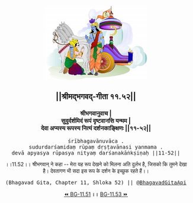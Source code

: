 <center><img src="../../asset/BG.png" alt="#API #bhagavadgitaapi #slok #nodejs #js #api #gitaapi #krishna #hinduism #vedic #ISKCON #shreemadbhagavadgita #technology"/>
<h2>||श्रीमद्‍भगवद्‍-गीता ११.५२||</h2>
<h3>श्रीभगवानुवाच |<br/>सुदुर्दर्शमिदं रूपं दृष्टवानसि यन्मम |<br/>देवा अप्यस्य रूपस्य नित्यं दर्शनकाङ्क्षिणः ||११-५२||</h3>
<pre>śrībhagavānuvāca .<br/>sudurdarśamidaṃ rūpaṃ dṛṣṭavānasi yanmama .<br/>devā apyasya rūpasya nityaṃ darśanakāṅkṣiṇaḥ ||11-52||</pre>
<p>।।11.52।। श्रीभगवान् ने कहा -- मेरा यह रूप देखने को मिलना अति दुर्लभ है, जिसको कि तुमने देखा है। देवतागण भी सदा इस रूप के दर्शन के इच्छुक रहते हैं।।</p>
<pre>(Bhagavad Gita, Chapter 11, Shloka 52) || <a href="https://twitter.com/bhagavadgitaapi">@BhagavadGitaApi</a></pre><a href="../../11/51">⏪  BG-11.51</a><b>        ।।        </b><a href="../../11/53">BG-11.53  ⏩</a></center></center>